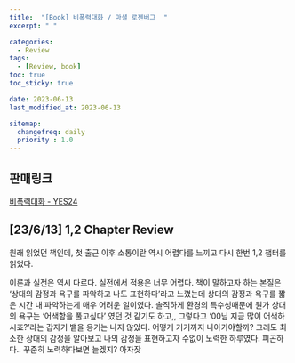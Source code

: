 ```yaml
---
title:  "[Book] 비폭력대화 / 마셜 로젠버그  "
excerpt: " "

categories:
  - Review
tags:
  - [Review, book]
toc: true
toc_sticky: true

date: 2023-06-13
last_modified_at: 2023-06-13

sitemap:
  changefreq: daily
  priority : 1.0
---
```


## 판매링크

[비폭력대화 - YES24](https://www.yes24.com/Product/Goods/57499189)

## [23/6/13] 1,2 Chapter Review

원래 읽었던 책인데, 첫 출근 이후 소통이란 역시 어렵다를 느끼고 다시 한번 1,2 챕터를 읽었다.

이론과 실전은 역시 다르다. 실전에서 적용은 너무 어렵다. 책이 말하고자 하는 본질은 ‘상대의 감정과 욕구를 파악하고 나도 표현하다’라고 느꼈는데 상대의 감정과 욕구를 짧은 시간 내 파악하는게 매우 어려운 일이였다. 솔직하게 환경의 특수성때문에 뭔가 상대의 욕구는 ‘어색함을 풀고싶다’ 였던 것 같기도 하고,, 그렇다고 ‘00님 지금 많이 어색하시죠?’라는 갑자기 뱉을 용기는 나지 않았다. 어떻게 거기까지 나아가야할까? 그래도 최소한 상대의 감정을 알아보고 나의 감정을 표현하고자 수없이 노력한 하루였다. 피곤하다.. 꾸준히 노력하다보면 늘겠지? 아자잣